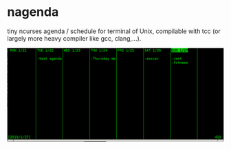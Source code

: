 # nagenda
tiny ncurses agenda / schedule for terminal of Unix, compilable with tcc (or largely more heavy compiler like gcc, clang,...).

![](https://raw.githubusercontent.com/spartrekus/nagenda/master/nagenda.png)



